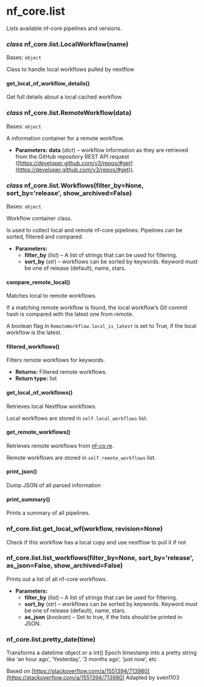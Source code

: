 # nf_core.list

Lists available nf-core pipelines and versions.

### _class_ nf_core.list.LocalWorkflow(name)

Bases: `object`

Class to handle local workflows pulled by nextflow

#### get_local_nf_workflow_details()

Get full details about a local cached workflow

### _class_ nf_core.list.RemoteWorkflow(data)

Bases: `object`

A information container for a remote workflow.

- **Parameters:**
  **data** (_dict_) – workflow information as they are retrieved from the GitHub repository REST API request
  ([https://developer.github.com/v3/repos/#get](https://developer.github.com/v3/repos/#get)).

### _class_ nf_core.list.Workflows(filter_by=None, sort_by='release', show_archived=False)

Bases: `object`

Workflow container class.

Is used to collect local and remote nf-core pipelines. Pipelines
can be sorted, filtered and compared.

- **Parameters:**
  - **filter_by** (_list_) – A list of strings that can be used for filtering.
  - **sort_by** (_str_) – workflows can be sorted by keywords. Keyword must be one of
    release (default), name, stars.

#### compare_remote_local()

Matches local to remote workflows.

If a matching remote workflow is found, the local workflow’s Git commit hash is compared
with the latest one from remote.

A boolean flag in `RemoteWorkflow.local_is_latest` is set to True, if the local workflow
is the latest.

#### filtered_workflows()

Filters remote workflows for keywords.

- **Returns:**
  Filtered remote workflows.
- **Return type:**
  list

#### get_local_nf_workflows()

Retrieves local Nextflow workflows.

Local workflows are stored in `self.local_workflows` list.

#### get_remote_workflows()

Retrieves remote workflows from [nf-co.re](https://nf-co.re).

Remote workflows are stored in `self.remote_workflows` list.

#### print_json()

Dump JSON of all parsed information

#### print_summary()

Prints a summary of all pipelines.

### nf_core.list.get_local_wf(workflow, revision=None)

Check if this workflow has a local copy and use nextflow to pull it if not

### nf_core.list.list_workflows(filter_by=None, sort_by='release', as_json=False, show_archived=False)

Prints out a list of all nf-core workflows.

- **Parameters:**
  - **filter_by** (_list_) – A list of strings that can be used for filtering.
  - **sort_by** (_str_) – workflows can be sorted by keywords. Keyword must be one of
    release (default), name, stars.
  - **as_json** (_boolean_) – Set to true, if the lists should be printed in JSON.

### nf_core.list.pretty_date(time)

Transforms a datetime object or a int() Epoch timestamp into a
pretty string like ‘an hour ago’, ‘Yesterday’, ‘3 months ago’,
‘just now’, etc

Based on [https://stackoverflow.com/a/1551394/713980](https://stackoverflow.com/a/1551394/713980)
Adapted by sven1103
